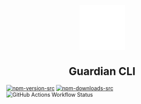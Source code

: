  <p align="center">
<img align="center" src="https://raw.githubusercontent.com/Selemondev/guardian-cli/master/src/assets/logo/icon.svg" style="height: 120px; width: 120px" />
<h1 align="center">
Guardian CLI
</h1>
</p>

[![npm-version-src](https://img.shields.io/npm/v/guardian-cli/latest.svg?style=flat&colorA=020420&colorB=00DC82)](https://www.npmjs.com/package/guardian-cli)   [![npm-downloads-src](https://img.shields.io/npm/dm/my-module.svg?style=flat&colorA=020420&colorB=00DC82)](https://npmjs.com/package/guardian-cli) ![GitHub Actions Workflow Status](https://img.shields.io/github/actions/workflow/status/selemondev/guardian-cli/ci.yml)
